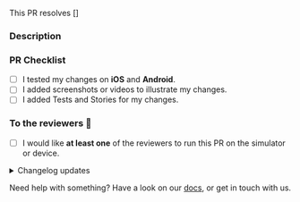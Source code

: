 <!-- 
➡️ PR title in form of `type(PROJECT-XXXX): what changed`
➡️ Jira ticket in square brackets like [PROJECT-XXXX]
❗️ If this is a work in progress, remember to prefix it with [WIP] and/or open a draft PR instead of normal PR
-->

This PR resolves []

### Description

<!-- Info, implementation, how to get there, before & after screenshots & videos, follow-up work, etc -->

### PR Checklist

- [ ] I tested my changes on **iOS** and **Android**.
- [ ] I added screenshots or videos to illustrate my changes.
- [ ] I added Tests and Stories for my changes.

### To the reviewers 👀

- [ ] I would like **at least one** of the reviewers to run this PR on the simulator or device.

<details><summary>Changelog updates</summary>

### Changelog updates

<!-- 📝 Please fill out at least one of these sections. -->
<!-- ⓘ 'User-facing' changes will be published as release notes. -->
<!-- ⌫ Feel free to remove sections that don't apply. -->
<!-- • Write a markdown list or just a single paragraph, but stick to plain text. -->
<!-- 📖 eg. `Enable lotsByFollowedArtists - john` or `Fix phone input misalignment - mary`. -->
<!-- 🤷‍♂️ Replace this entire block with the hashtag `#nochangelog` to avoid updating the changelog. -->

#### Cross-platform user-facing changes

-

#### iOS user-facing changes

-

#### Android user-facing changes

-

#### Dev changes

-

<!-- end_changelog_updates -->

</details>

Need help with something? Have a look on our [docs], or get in touch with us.

[docs]: /docs/README.md
